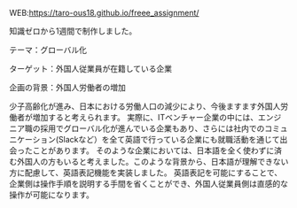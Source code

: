 WEB:https://taro-ous18.github.io/freee_assignment/

知識ゼロから1週間で制作しました。

テーマ：グローバル化

ターゲット：外国人従業員が在籍している企業

企画の背景：外国人労働者の増加

少子高齢化が進み、日本における労働人口の減少により、今後ますます外国人労働者が増加すると考えられます。
実際に、ITベンチャー企業の中には、エンジニア職の採用でグローバル化が進んでいる企業もあり、さらには社内でのコミュニケーション(Slackなど）を全て英語で行っている企業にも就職活動を通じて出会ったことがあります。
そのような企業においては、日本語を全く使わずに済む外国人の方もいると考えました。このような背景から、日本語が理解できない方に配慮して、英語表記機能を実装しました。
英語表記を可能にすることで、企業側は操作手順を説明する手間を省くことができ、外国人従業員側は直感的な操作が可能になります。
